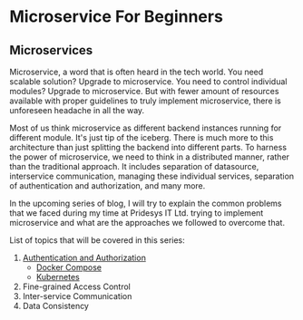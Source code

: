 # Microservice For Beginners

## Microservices

Microservice, a word that is often heard in the tech world. You need scalable solution? Upgrade to microservice. You need to control individual modules? Upgrade to microservice. But with fewer amount of resources available with proper guidelines to truly implement microservice, there is unforeseen headache in all the way.

Most of us think microservice as different backend instances running for different module. It's just tip of the iceberg. There is much more to this architecture than just splitting the backend into different parts. To harness the power of microservice, we need to think in a distributed manner, rather than the traditional approach. It includes separation of datasource, interservice communication, managing these individual services, separation of authentication and authorization, and many more.

In the upcoming series of blog, I will try to explain the common problems that we faced during my time at Pridesys IT Ltd. trying to implement microservice and what are the approaches we followed to overcome that. 

List of topics that will be covered in this series:

1. [Authentication and Authorization](./0-auth)
    - [Docker Compose](./0-auth/README.md)
    - [Kubernetes](./0-auth/README.md)
2. Fine-grained Access Control
3. Inter-service Communication
4. Data Consistency
